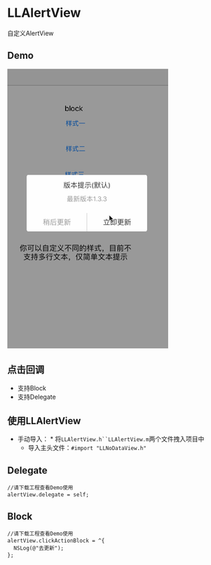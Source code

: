 # LLAlertView
自定义AlertView

## <a id="Demo"></a>Demo
![(可视化重新加载按钮)](https://github.com/LvJianfeng/LLAlertView/blob/master/screen.gif)

## <a id="点击回调"></a>点击回调
* 支持Block
* 支持Delegate

## <a id="如何使用LLNoDataView"></a>使用LLAlertView
<!--* cocoapods导入：`pod 'LLAlertView'`-->
* 手动导入：
      * 将`LLAlertView.h``LLAlertView.m`两个文件拽入项目中
    * 导入主头文件：`#import "LLNoDataView.h"`

## <a id="点击回调"></a>Delegate
```objc
//请下载工程查看Demo使用
alertView.delegate = self;
```

## <a id="点击回调"></a>Block
```objc
//请下载工程查看Demo使用
alertView.clickActionBlock = ^{
  NSLog(@"去更新");
};
```

